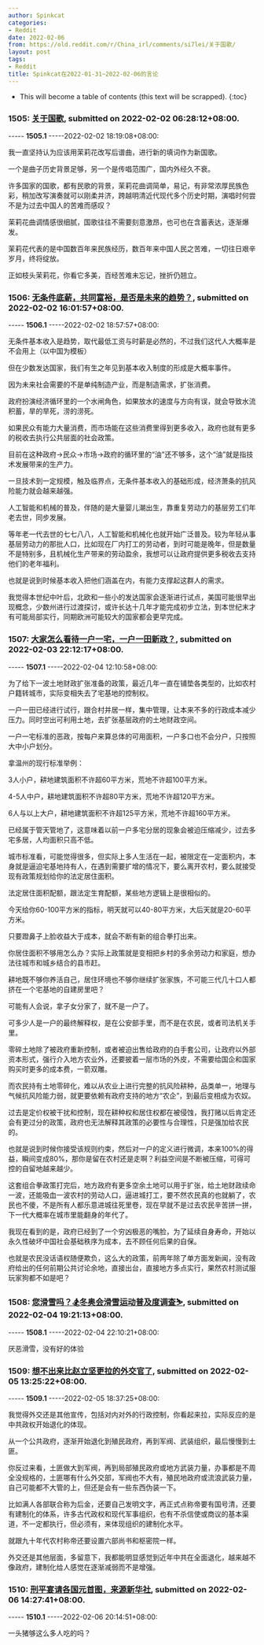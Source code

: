 ```yaml
---
author: Spinkcat
categories:
- Reddit
date: 2022-02-06
from: https://old.reddit.com/r/China_irl/comments/si7lei/关于国歌/
layout: post
tags:
- Reddit
title: Spinkcat在2022-01-31~2022-02-06的言论
---
```


* This will become a table of contents (this text will be scrapped).
{:toc}

### 1505: [关于国歌](https://old.reddit.com/r/China_irl/comments/si7lei/关于国歌/), submitted on 2022-02-02 06:28:12+08:00.

----- __1505.1__ -----2022-02-02 18:19:08+08:00:

我一直坚持认为应该用茉莉花改写后谱曲，进行新的填词作为新国歌。

一个是曲子历史背景足够，另一个是传唱范围广，国内外经久不衰。

许多国家的国歌，都有民歌的背景，茉莉花曲调简单，易记，有非常浓厚民族色彩，稍加改写演奏就可以刚柔并济，跨越明清近代现代多个历史时期，演唱时何尝不是为过去中国人的苦难而感叹？

茉莉花曲调情感很细腻，国歌往往不需要刻意激昂，也可也在含蓄表达，逐渐爆发。

茉莉花代表的是中国数百年来民族经历，数百年来中国人民之苦难，一切往日艰辛岁月，终将绽放。

正如枝头茉莉花，你看它多美，百经苦难未忘记，挫折仍翘立。

### 1506: [无条件底薪，共同富裕，是否是未来的趋势？](https://old.reddit.com/r/China_irl/comments/sij4m2/无条件底薪共同富裕是否是未来的趋势/), submitted on 2022-02-02 16:01:57+08:00.

----- __1506.1__ -----2022-02-02 18:57:57+08:00:

无条件基本收入是趋势，取代最低工资与时薪是必然的，不过我们这代人大概率是不会用上（以中国为模板）

但在少数发达国家，我们有生之年见到基本收入制度的形成是大概率事件。

因为未来社会需要的不是单纯制造产业，而是制造需求，扩张消费。

政府扮演经济循环里的一个水闸角色，如果放水的速度与方向有误，就会导致水流积蓄，旱的旱死，涝的涝死。

如果民众有能力大量消费，而市场能在这些消费里得到更多收入，政府也就有更多的税收去执行公共层面的社会政策。

目前在这种政府→民众→市场→政府的循环里的“油”还不够多，这个“油”就是指技术发展带来的生产力。

一旦技术到一定规模，触及临界点，无条件基本收入的基础形成，经济萧条的抗风险能力就会越来越强。

人工智能和机械的普及，伴随的是大量婴儿潮出生，靠重复劳动力的基层劳工们年老去世，同步发展。

等年老一代去世的七七八八，人工智能和机械化也就开始广泛普及。较为年轻从事基层劳动力的那批人口，比如现在厂内打工的劳动者，到时可能是晚年，但是数量不是特别多，且机械化生产带来的劳动盈余，我想可以让政府提供更多税收去支持他们的老年福利。

也就是说到时候基本收入把他们涵盖在内，有能力支撑起这群人的需求。

我觉得本世纪中叶后，北欧和一些小的发达国家会逐渐进行试点，美国可能很早出现概念，少数州进行过渡探讨，或许长达十几年才能完成初步立法，到本世纪末才有可能局部实行，同期欧洲可能较大的国家都会更早完成。

### 1507: [大家怎么看待一户一宅，一户一田新政？](https://old.reddit.com/r/China_irl/comments/sjk6e0/大家怎么看待一户一宅一户一田新政/), submitted on 2022-02-03 22:12:17+08:00.

----- __1507.1__ -----2022-02-04 12:10:58+08:00:

为了给下一波土地财政扩张准备的政策，最近几年一直在铺垫各类型的，比如农村户籍转城市，实际变相失去了宅基地的控制权。

一户一田已经进行试行，跟合村并居一样，集中管理，让本来不多的行政成本减少压力。同时空出可利用土地，去扩张基层政府的土地财政空间。

一户一宅标准的恶政，按每户来算总体的可用面积，一户多口也不会分户，只按照大中小户划分。

拿温州的现行标准举例：

3人小户，耕地建筑面积不许超60平方米，荒地不许超100平方米。

4-5人中户，耕地建筑面积不许超80平方米，荒地不许超120平方米。

6人与以上大户，耕地建筑面积不许超125平方米，荒地不许超160平方米。

已经属于管天管地了，这意味着以前一户多宅分居的现象会被迫压缩减少，过去多宅多居，人均面积只高不低。

城市标准看，可能觉得很多，但实际上多人生活在一起，被限定在一定面积内，本身就是逼迫宅基地持有人，在遇到需要扩增的情况下，要么离开农村，要么就接受现有政策规划给你的法定居住面积。

法定居住面积配额，跟法定生育配额，某些地方逻辑上是很相似的。

今天给你60-100平方米的指标，明天就可以40-80平方米，大后天就是20-60平方米。

只要蹬鼻子上脸收益大于成本，就会不断有新的组合拳打出来。

你居住面积不够用怎么办？实际上政策就是变相把乡村的多余劳动力和家庭，想办法往城市和城乡结合的县市赶。

耕地既不够你养活自己，居住环境也不够你继续扩张家族，不可能三代几十口人都挤在一个宅基地的自建房里吧？

可能有人会说，拿子女分家了，就不是一户了。

可多少人是一户的最终解释权，是在公安部手里，而不是在农民，或者司法机关手里。

零碎土地除了被政府重新控制，或者被迫出售给政府的白手套公司，让政府以外部资本形式，强行介入地方农业外，还要披着一层市场的外皮，不需要给国企和国家购买时更多的成本费，一箭双雕。

而农民持有土地零碎化，难以从农业上进行完整的抗风险耕种，品类单一，地理与气候抗风险能力弱，就更要依赖有政府支持的地方“农企”，到最后变相成为农奴。

过去是定价权被干扰和控制，现在耕种权和居住权都在被侵蚀，我打赌以后肯定还会有更过分的政策，政府也无法解释其政策的必要性与合理性，只是强加给农民的。

也就是说到时候你接受该规则约束，然后对一户的定义进行微调，本来100%的得益，瞬间变成80%，那你是留在农村还是走啊？利益空间是不断被压缩，可得可控的自留地越来越少。

这套组合拳政策打完后，地方政府有更多空余土地可以用于扩张，给土地财政续命一波，还能吸血一波农村的劳动人口，逼进城打工，要不然农民真的也就躺了，农民也不傻，不是所有人都乐意进城往死里卷，现在早就不是过去农民辛苦拼一拼，下一代大概率在城市里能翻身的年代了。

我现在看到的是，政府已经到了一个穷凶极恶的嘴脸，为了延续自身寿命，开始以永久性破坏中国社会基础秩序为成本，去不顾任何后果的自保。

也就是农民没话语权随便欺负，这么大的政策，前两年除了单方面发新闻，没有政府给出的任何前期公共讨论余地，直接出台，直接地方多点实行，果然农村测试服玩家狗都不如是吧？

### 1508: [您滑雪吗？🏂冬奥会滑雪运动普及度调查⛷️](https://old.reddit.com/r/China_irl/comments/skayq0/您滑雪吗冬奥会滑雪运动普及度调查/), submitted on 2022-02-04 19:21:13+08:00.

----- __1508.1__ -----2022-02-04 22:10:21+08:00:

厌恶滑雪，没有好的体验

### 1509: [想不出来比赵立坚更拉的外交官了](https://old.reddit.com/r/China_irl/comments/skz4cu/想不出来比赵立坚更拉的外交官了/), submitted on 2022-02-05 13:25:22+08:00.

----- __1509.1__ -----2022-02-05 18:37:25+08:00:

我觉得外交还是其他宣传，包括对内对外的行政控制，你看起来拉，实际反应的是中共政权开始退化的体现。

从一个公共政府，逐渐开始退化到殖民政府，再到军阀、武装组织，最后慢慢到土匪。

你反过来看，土匪做大到军阀，再到局部殖民政府或地方武装力量，办事都是不周全没规格的，土匪哪有什么外交部，军阀也不大有，殖民地政府或流浪武装力量，自己可能都不大管的上，但还是会有一些东西伪装一下。

比如满人各部联合称为后金，还要自己发明文字，再正式点称帝要有国号清，还要有建制化的体系，许多古代政权和现代军事组织，也有不杀信使或商议的基本渠道，不一定都执行，但必须有，来体现组织的建制化水平。

就跟九十年代农村称帝还要设置六部尚书和枢密院一样。

外交还是其他层面，多留意下，我都能明显感觉到近年中共在全面退化，越来越不像政府，建制化给人感觉在逐渐减弱而不是增强。

### 1510: [刑平宴请各国元首图，来源新华社](https://old.reddit.com/r/China_irl/comments/slpx6w/刑平宴请各国元首图来源新华社/), submitted on 2022-02-06 14:27:41+08:00.

----- __1510.1__ -----2022-02-06 20:14:51+08:00:

一头猪够这么多人吃的吗？

